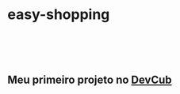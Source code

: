 <h1>easy-shopping<h1/>
<br>
<h2>Meu primeiro projeto no <a href="https://rodolfomori.com.br"/>DevCub<h2/>
